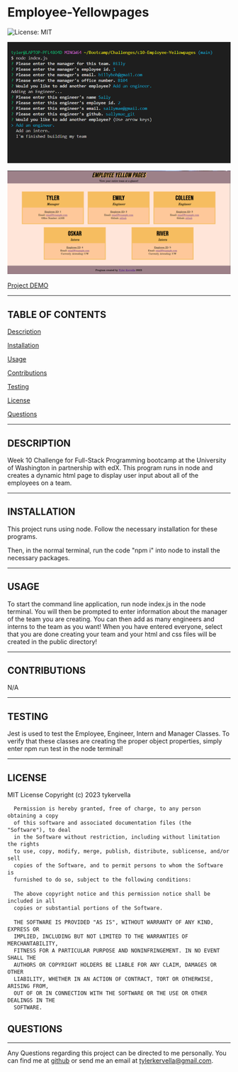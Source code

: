 # Employee-Yellowpages

![License: MIT](https://img.shields.io/badge/License-MIT-yellow.svg)

![Preview](./preview.png)

![Generated HTML File](./generatedHTML.png)

[Project DEMO](https://www.loom.com/share/4469e6e5ed694069893783f9c0bfc12d)

--- 

## TABLE OF CONTENTS 

[Description](#description)

[Installation](#installation)

[Usage](#usage)

[Contributions](#contributions)

[Testing](#testing)

[License](#license) 

[Questions](#questions)

---

## DESCRIPTION

Week 10 Challenge for Full-Stack Programming bootcamp at the University of Washington in partnership with edX. This program runs in node and creates a dynamic html page to display user input about all of the employees on a team. 

---

## INSTALLATION 

This project runs using node. Follow the necessary installation for these programs. 

Then, in the normal terminal, run the code "npm i" into node to install the necessary packages.

---

## USAGE

To start the command line application, run node index.js in the node terminal. You will then be prompted to enter information about the manager of the team you are creating. You can then add as many engineers and interns to the team as you want! When you have entered everyone, select that you are done creating your team and your html and css files will be created in the public directory!

---

## CONTRIBUTIONS

N/A

---

## TESTING

Jest is used to test the Employee, Engineer, Intern and Manager Classes. To verify that these classes are creating the proper object properties, simply enter npm run test in the node terminal!

---

## LICENSE 

MIT License
      Copyright (c) 2023 tykervella
      
      Permission is hereby granted, free of charge, to any person obtaining a copy
      of this software and associated documentation files (the "Software"), to deal
      in the Software without restriction, including without limitation the rights
      to use, copy, modify, merge, publish, distribute, sublicense, and/or sell
      copies of the Software, and to permit persons to whom the Software is
      furnished to do so, subject to the following conditions:
      
      The above copyright notice and this permission notice shall be included in all
      copies or substantial portions of the Software.
      
      THE SOFTWARE IS PROVIDED "AS IS", WITHOUT WARRANTY OF ANY KIND, EXPRESS OR
      IMPLIED, INCLUDING BUT NOT LIMITED TO THE WARRANTIES OF MERCHANTABILITY,
      FITNESS FOR A PARTICULAR PURPOSE AND NONINFRINGEMENT. IN NO EVENT SHALL THE
      AUTHORS OR COPYRIGHT HOLDERS BE LIABLE FOR ANY CLAIM, DAMAGES OR OTHER
      LIABILITY, WHETHER IN AN ACTION OF CONTRACT, TORT OR OTHERWISE, ARISING FROM,
      OUT OF OR IN CONNECTION WITH THE SOFTWARE OR THE USE OR OTHER DEALINGS IN THE
      SOFTWARE.
      

## QUESTIONS

--- 

Any Questions regarding this project can be directed to me personally. You can find me at [github](https://github.com/tykervella) or send me an email at tylerkervella@gmail.com.